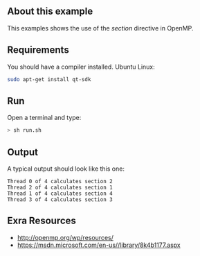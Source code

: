 ## About this example

This examples shows the use of the _section_ directive in OpenMP.

## Requirements

You should have a compiler installed. Ubuntu Linux:

```bash
sudo apt-get install qt-sdk
```

## Run

Open a terminal and type:

```bash
> sh run.sh
```

## Output

A typical output should look like this one:

```
Thread 0 of 4 calculates section 2
Thread 2 of 4 calculates section 1
Thread 1 of 4 calculates section 4
Thread 3 of 4 calculates section 3
```

## Exra Resources

* http://openmp.org/wp/resources/
* https://msdn.microsoft.com/en-us//library/8k4b1177.aspx


